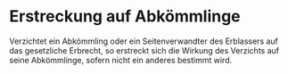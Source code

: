 # Erstreckung auf Abkömmlinge

Verzichtet ein Abkömmling oder ein Seitenverwandter des Erblassers auf das gesetzliche Erbrecht, so erstreckt sich die Wirkung des Verzichts auf seine Abkömmlinge, sofern nicht ein anderes bestimmt wird. 

